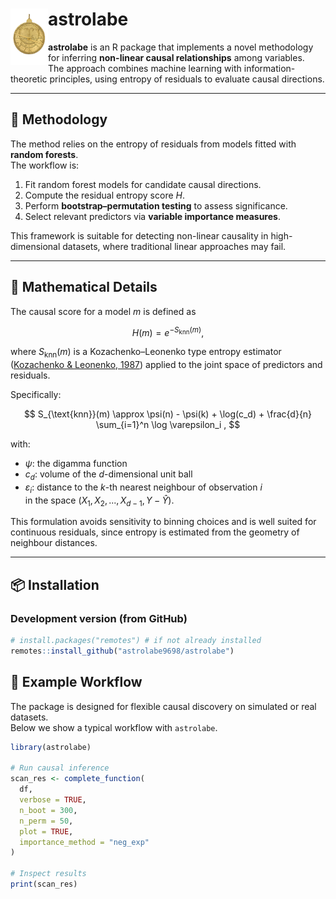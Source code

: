 # astrolabe <img src="man/figures/logo.png" align="left" width="60" />

**astrolabe** is an R package that implements a novel methodology for inferring **non-linear causal relationships** among variables.  
The approach combines machine learning with information-theoretic principles, using entropy of residuals to evaluate causal directions.

---

## 🔬 Methodology

The method relies on the entropy of residuals from models fitted with **random forests**.  
The workflow is:

1. Fit random forest models for candidate causal directions.  
2. Compute the residual entropy score $H$.  
3. Perform **bootstrap–permutation testing** to assess significance. 
4. Select relevant predictors via **variable importance measures**.  

This framework is suitable for detecting non-linear causality in high-dimensional datasets, where traditional linear approaches may fail.

---

## 📐 Mathematical Details

The causal score for a model $m$ is defined as

$$
H(m) = e^{-S_{\text{knn}}(m)} ,
$$

where $S_{\text{knn}}(m)$ is a Kozachenko–Leonenko type entropy estimator  
([Kozachenko & Leonenko, 1987](https://doi.org/10.1007/BF01066342)) applied to the joint space of predictors and residuals.  

Specifically:

$$
S_{\text{knn}}(m) \approx \psi(n) - \psi(k) + \log(c_d) + \frac{d}{n} \sum_{i=1}^n \log \varepsilon_i ,
$$

with:
- $\psi$: the digamma function  
- $c_d$: volume of the $d$-dimensional unit ball  
- $\varepsilon_i$: distance to the $k$-th nearest neighbour of observation $i$  
  in the space $(X_1, X_2, ..., X_{d-1}, Y - \hat{Y})$.  

This formulation avoids sensitivity to binning choices and is well suited for continuous residuals, since entropy is estimated from the geometry of neighbour distances.

---

## 📦 Installation

### Development version (from GitHub)
```r
# install.packages("remotes") # if not already installed
remotes::install_github("astrolabe9698/astrolabe")
```


## 🧪 Example Workflow

The package is designed for flexible causal discovery on simulated or real datasets.  
Below we show a typical workflow with `astrolabe`.

```r
library(astrolabe)

# Run causal inference
scan_res <- complete_function(
  df,
  verbose = TRUE,
  n_boot = 300,
  n_perm = 50,
  plot = TRUE,
  importance_method = "neg_exp"
)

# Inspect results
print(scan_res)

